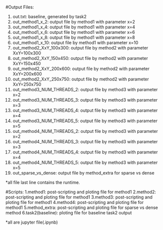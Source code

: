 #Output Files:
1. out.txt: baseline, generated by task2
2. out_method1_x_2: output file by method1 with parameter x=2
3. out_method1_x_4: output file by method1 with parameter x=4
4. out_method1_x_6: output file by method1 with parameter x=6
5. out_method1_x_8: output file by method1 with parameter x=8
6. out_method1_x_10: output file by method1 with parameter x=10
7. out_method2_XxY_100x300: output file by method2 with parameter XxY=100x300
8. out_method2_XxY_150x450: output file by method2 with parameter XxY=150x450
9. out_method2_XxY_200x600: output file by method2 with parameter XxY=200x600
10. out_method2_XxY_250x750: output file by method2 with parameter XxY=250x750
11. out_method3_NUM_THREADS_2: output file by method3 with parameter x=2
12. out_method3_NUM_THREADS_3: output file by method3 with parameter x=3
13. out_method3_NUM_THREADS_4: output file by method3 with parameter x=4
14. out_method3_NUM_THREADS_5: output file by method3 with parameter x=5
15. out_method4_NUM_THREADS_2: output file by method3 with parameter x=2
16. out_method4_NUM_THREADS_3: output file by method3 with parameter x=3
17. out_method4_NUM_THREADS_4: output file by method3 with parameter x=4
18. out_method4_NUM_THREADS_5: output file by method3 with parameter x=5
19. out_sparse_vs_dense: output file by method_extra for sparse vs dense

*all file last line contains the runtime.

#Scripts:
1.method1: post-scripting and ploting file for method1
2.method2: post-scripting and ploting file for method1
3.method3: post-scripting and ploting file for method1
4.method4: post-scripting and ploting file for method1
5.method_extra: post-scripting and ploting file for sparse vs dense method
6.task2(baseline): ploting file for baseline task2 output

*all are jupyter file(.ipynb)
